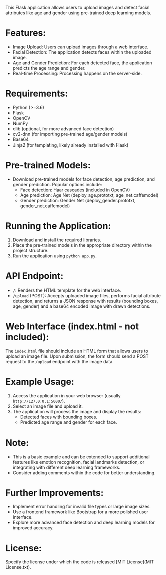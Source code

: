 This Flask application allows users to upload images and detect facial attributes like age and gender using pre-trained deep learning models.

# Features:
- Image Upload: Users can upload images through a web interface.
- Facial Detection: The application detects faces within the uploaded image.
- Age and Gender Prediction: For each detected face, the application predicts the age range and gender.
- Real-time Processing: Processing happens on the server-side.

# Requirements:

- Python (>=3.6)
- Flask
- OpenCV
- NumPy
- dlib (optional, for more advanced face detection)
- cv2-dnn (for importing pre-trained age/gender models)
- Base64
- Jinja2 (for templating, likely already installed with Flask)

# Pre-trained Models:

  - Download pre-trained models for face detection, age prediction, and gender prediction. Popular options include:
     - Face detection: Haar cascades (included in OpenCV)
     - Age prediction: Age Net (deploy_age.prototxt, age_net.caffemodel)
     - Gender prediction: Gender Net (deploy_gender.prototxt, gender_net.caffemodel)

# Running the Application:

1. Download and install the required libraries.
2. Place the pre-trained models in the appropriate directory within the project structure.
3. Run the application using ```python app.py```.

# API Endpoint:

- ```/```: Renders the HTML template for the web interface.
- ```/upload``` (POST): Accepts uploaded image files, performs facial attribute detection, and returns a JSON response with results (bounding boxes, age, gender) and a base64 encoded image with drawn detections.

# Web Interface (index.html - not included):

The ```index.html``` file should include an HTML form that allows users to upload an image file. Upon submission, the form should send a POST request to the ```/upload``` endpoint with the image data.

# Example Usage:

1. Access the application in your web browser (usually ```http://127.0.0.1:5000/```).
2. Select an image file and upload it.
3. The application will process the image and display the results:
   - Detected faces with bounding boxes.
   - Predicted age range and gender for each face.

# Note:
- This is a basic example and can be extended to support additional features like emotion recognition, facial landmarks detection, or integrating with different deep learning frameworks.
- Consider adding comments within the code for better understanding.

# Further Improvements:

- Implement error handling for invalid file types or large image sizes.
- Use a frontend framework like Bootstrap for a more polished user interface.
- Explore more advanced face detection and deep learning models for improved accuracy.

# License:

Specify the license under which the code is released [MIT License](MIT License.txt).
